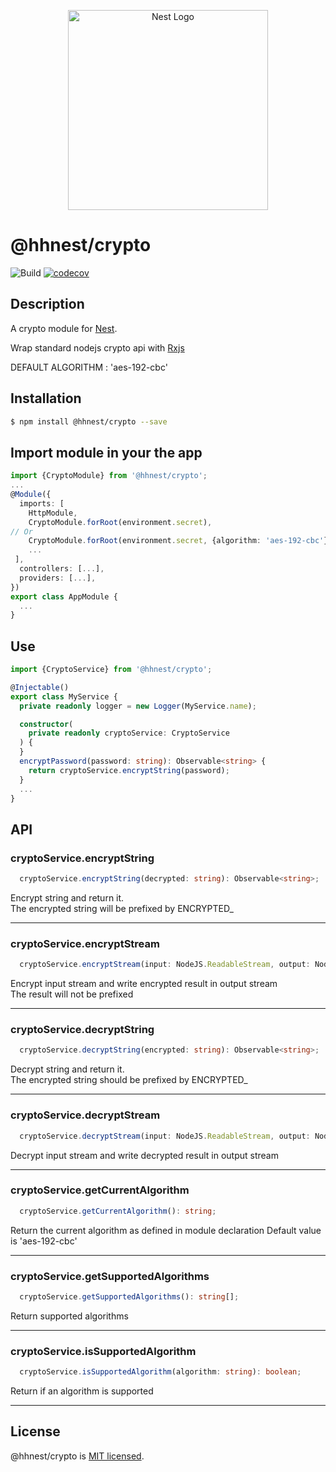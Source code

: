 <p align="center">
  <a href="http://nestjs.com/" target="blank"><img src="https://nestjs.com/img/logo_text.svg" width="320" alt="Nest Logo" /></a>
</p>

# @hhnest/crypto 

![Build](https://github.com/hhnest/crypto/workflows/Build/badge.svg)
[![codecov](https://codecov.io/gh/hhnest/crypto/branch/master/graph/badge.svg)](https://codecov.io/gh/hhnest/crypto)

## Description

A crypto module for [Nest](https://github.com/nestjs/nest).

Wrap standard nodejs crypto api with [Rxjs](https://github.com/ReactiveX/RxJS)

DEFAULT ALGORITHM : 'aes-192-cbc'

## Installation

```bash
$ npm install @hhnest/crypto --save
```

## Import module in your the app

```typescript
import {CryptoModule} from '@hhnest/crypto';
...
@Module({
  imports: [
    HttpModule,
    CryptoModule.forRoot(environment.secret),
// Or
    CryptoModule.forRoot(environment.secret, {algorithm: 'aes-192-cbc'}),
    ...
 ],
  controllers: [...],
  providers: [...],
})
export class AppModule {
  ...
}
```

## Use

```typescript
import {CryptoService} from '@hhnest/crypto';

@Injectable()
export class MyService {
  private readonly logger = new Logger(MyService.name);

  constructor(
    private readonly cryptoService: CryptoService
  ) {
  }
  encryptPassword(password: string): Observable<string> {
    return cryptoService.encryptString(password);
  }
  ...
}
```

## API

### cryptoService.encryptString

```typescript
  cryptoService.encryptString(decrypted: string): Observable<string>;
```
Encrypt string and return it.  
The encrypted string will be prefixed by ENCRYPTED_   

---

### cryptoService.encryptStream

```typescript
  cryptoService.encryptStream(input: NodeJS.ReadableStream, output: NodeJS.WritableStream): Observable<void>;
```
Encrypt input stream and write encrypted result in output stream  
The result will not be prefixed

---

### cryptoService.decryptString

```typescript
  cryptoService.decryptString(encrypted: string): Observable<string>;
```
Decrypt string and return it.  
The encrypted string should be prefixed by ENCRYPTED_   

---

### cryptoService.decryptStream

```typescript
  cryptoService.decryptStream(input: NodeJS.ReadableStream, output: NodeJS.WritableStream): Observable<void>;
```
Decrypt input stream and write decrypted result in output stream  

---

### cryptoService.getCurrentAlgorithm

```typescript
  cryptoService.getCurrentAlgorithm(): string;
```
Return the current algorithm as defined in module declaration
Default value is 'aes-192-cbc'

---

### cryptoService.getSupportedAlgorithms

```typescript
  cryptoService.getSupportedAlgorithms(): string[];
```
Return supported algorithms

---

### cryptoService.isSupportedAlgorithm

```typescript
  cryptoService.isSupportedAlgorithm(algorithm: string): boolean;
```
Return if an algorithm is supported

---

## License

  @hhnest/crypto is [MIT licensed](LICENSE).
